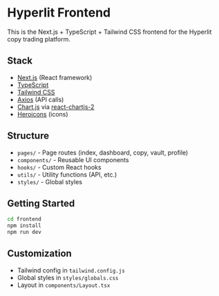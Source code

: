 # Hyperlit Frontend

This is the Next.js + TypeScript + Tailwind CSS frontend for the Hyperlit copy trading platform.

## Stack

- [Next.js](https://nextjs.org/) (React framework)
- [TypeScript](https://www.typescriptlang.org/)
- [Tailwind CSS](https://tailwindcss.com/)
- [Axios](https://axios-http.com/) (API calls)
- [Chart.js](https://www.chartjs.org/) via [react-chartjs-2](https://react-chartjs-2.js.org/)
- [Heroicons](https://heroicons.com/) (icons)

## Structure

- `pages/` - Page routes (index, dashboard, copy, vault, profile)
- `components/` - Reusable UI components
- `hooks/` - Custom React hooks
- `utils/` - Utility functions (API, etc.)
- `styles/` - Global styles

## Getting Started

```bash
cd frontend
npm install
npm run dev
```

## Customization

- Tailwind config in `tailwind.config.js`
- Global styles in `styles/globals.css`
- Layout in `components/Layout.tsx`